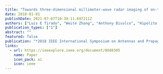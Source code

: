```yaml
---
title: "Towards three-dimensional millimeter-wave radar imaging of on-the-move targets"
date: 2018-01-01
publishDate: 2021-07-07T10:30:11.697211Z
authors: ["Luis E Tirado", "Weite Zhang", "Anthony Bisulco", "Hipolito Gomez-Sousa", "Jose A Martinez-Lorenzo"]
publication_types: ["1"]
abstract: ""
featured: false
publication: "*2018 IEEE International Symposium on Antennas and Propagation & USNC/URSI National Radio Science Meeting*"
links:
  - url: https://ieeexplore.ieee.org/document/8608305
    name: Paper
    icon_pack: ai
    icon: ieee
---
```


